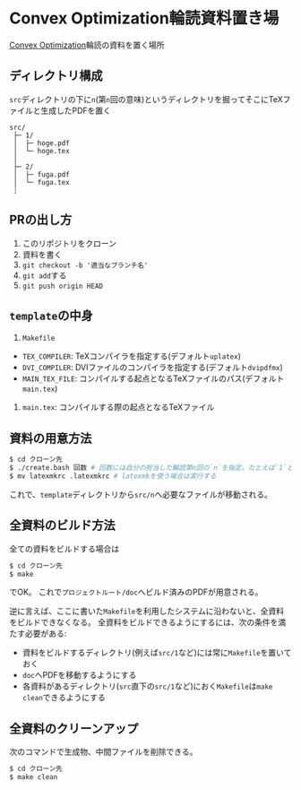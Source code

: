 # Convex Optimization輪読資料置き場
[Convex Optimization](https://web.stanford.edu/~boyd/cvxbook/bv_cvxbook.pdf)輪読の資料を置く場所

## ディレクトリ構成
`src`ディレクトリの下に`n`(第`n`回の意味)というディレクトリを掘ってそこにTeXファイルと生成したPDFを置く
```
src/
 ├─ 1/
 │  ├─ hoge.pdf 
 │  └─ hoge.tex
 │
 ├─ 2/
 │  ├─ fuga.pdf
 │  └─ fuga.tex
 ┆
```

## PRの出し方
1. このリポジトリをクローン
1. 資料を書く
1. `git checkout -b '適当なブランチ名'`
1. `git add`する
1. `git push origin HEAD`

## `template`の中身
1. `Makefile`
  * `TEX_COMPILER`: TeXコンパイラを指定する(デフォルト`uplatex`)
  * `DVI_COMPILER`: DVIファイルのコンパイラを指定する(デフォルト`dvipdfmx`)
  * `MAIN_TEX_FILE`: コンパイルする起点となるTeXファイルのパス(デフォルト`main.tex`)
1. `main.tex`: コンパイルする際の起点となるTeXファイル

## 資料の用意方法
```bash
$ cd クローン先
$ ./create.bash 回数 # 回数には自分の担当した輪読第n回の`n`を指定。たとえば`1`とか
$ mv latexmkrc .latexmkrc # latexmkを使う場合は実行する
```
これで、`template`ディレクトリから`src/n`へ必要なファイルが移動される。

## 全資料のビルド方法
全ての資料をビルドする場合は
```bash
$ cd クローン先
$ make
```
でOK。
これで`プロジェクトルート/doc`へビルド済みのPDFが用意される。

逆に言えば、ここに書いた`Makefile`を利用したシステムに沿わないと、全資料をビルドできなくなる。
全資料をビルドできるようにするには、次の条件を満たす必要がある:

* 資料をビルドするディレクトリ(例えば`src/1`など)には常に`Makefile`を置いておく
* `doc`へPDFを移動するようにする
* 各資料があるディレクトリ(`src`直下の`src/1`など)におく`Makefile`は`make clean`できるようにする

## 全資料のクリーンアップ
次のコマンドで生成物、中間ファイルを削除できる。
```bash
$ cd クローン先
$ make clean
```
